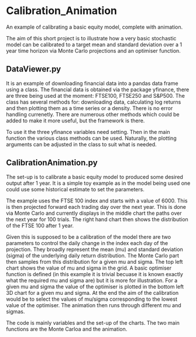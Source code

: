 # Calibration_Animation
An example of calibrating a basic equity model, complete with animation.

The aim of this short project is to illustrate how a very basic stochastic model can be calibrated to a target mean and standard deviation over a 1 year time horizon via Monte Carlo projections and an optimiser function.

## DataViewer.py
It is an example of downloading financial data into a pandas data frame using a class.  The financial data is obtained via the package yfinance, there are three being used at the moment: FTSE100, FTSE250 and S&P500.  The class has several methods for: downloading data, calculating log returns and then plotting them as a time series or a density.  There is no error handling currenetly.  There are numerous other methods which could be added to make it more useful, but the framework is there.

To use it the three yfinance variables need setting.  Then in the main function the various class methods can be used.  Naturally, the plotting arguments can be adjusted in the class to suit what is needed.

## CalibrationAnimation.py
The set-up is to calibrate a basic equity model to produced some desired output after 1 year.  It is a simple toy example as in the model being used one could use some historical estimate to set the parameters.

The example uses the FTSE 100 index and starts with a value of 6000.  This is then projected forward each trading day over the next year.  This is done via Monte Carlo and currently displays in the middle chart the paths over the next year for 100 trials.  The right hand chart then shows the distribution of the FTSE 100 after 1 year.  

Given this is supposed to be a calibration of the model there are two parameters to control the daily change in the index each day of the projection.  They broadly represent the mean (mu) and standard deviation (sigma) of the underlying daily return distribution.  The Monte Carlo part then samples from this distribution for a given mu and sigma.  The top left chart shows the value of mu and sigma in the grid.  A basic optimiser function is defined (in this example it is trivial becuase it is known exactly what the required mu and sigma are) but it is more for illustration.  For a given mu and sigma the value of the optimiser is plotted in the bottom left 3D chart for a given mu and sigma.  At the end the aim of the calibration would be to select the values of mu/sigma corresponding to the lowest value of the optimiser.  The animation then runs through different mu and sigmas.

The code is mainly variables and the set-up of the charts.  The two main functions are the Monte Carloa and the animation.
